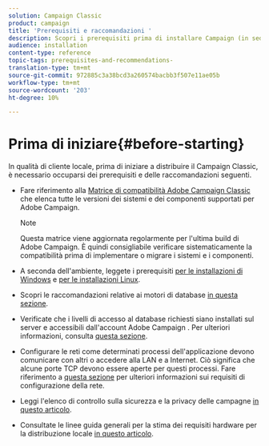 ```yaml
---
solution: Campaign Classic
product: campaign
title: 'Prerequisiti e raccomandazioni '
description: Scopri i prerequisiti prima di installare Campaign (in sede)
audience: installation
content-type: reference
topic-tags: prerequisites-and-recommendations-
translation-type: tm+mt
source-git-commit: 972885c3a38bcd3a260574bacbb3f507e11ae05b
workflow-type: tm+mt
source-wordcount: '203'
ht-degree: 10%

---
```



# Prima di iniziare{#before-starting}

In qualità di cliente locale, prima di iniziare a distribuire il Campaign Classic, è necessario occuparsi dei prerequisiti e delle raccomandazioni seguenti.

* Fare riferimento alla [Matrice di compatibilità Adobe Campaign Classic](../../rn/using/compatibility-matrix.md) che elenca tutte le versioni dei sistemi e dei componenti supportati per  Adobe Campaign.

   >[!NOTE]
   >
   >Questa matrice viene aggiornata regolarmente per l&#39;ultima build di  Adobe Campaign. È quindi consigliabile verificare sistematicamente la compatibilità prima di implementare o migrare i sistemi e i componenti.

* A seconda dell&#39;ambiente, leggete i prerequisiti [per le installazioni di Windows](../../installation/using/prerequisites-of-campaign-installation-in-windows.md) e [per le installazioni Linux](../../installation/using/prerequisites-of-campaign-installation-in-linux.md).
* Scopri le raccomandazioni relative ai motori di database [in questa sezione](../../installation/using/database.md).
* Verificate che i livelli di accesso al database richiesti siano installati sul server e accessibili dall&#39;account Adobe Campaign . Per ulteriori informazioni, consulta [questa sezione](../../installation/using/application-server.md).
* Configurare le reti come determinati processi dell&#39;applicazione devono comunicare con altri o accedere alla LAN e a Internet. Ciò significa che alcune porte TCP devono essere aperte per questi processi. Fare riferimento a [questa sezione](../../installation/using/network-configuration.md) per ulteriori informazioni sui requisiti di configurazione della rete.
* Leggi l&#39;elenco di controllo sulla sicurezza e la privacy delle campagne [in questo articolo](https://helpx.adobe.com/it/campaign/kb/acc-security.html).
* Consultate le linee guida generali per la stima dei requisiti hardware per la distribuzione locale [in questo articolo](https://helpx.adobe.com/it/campaign/kb/hardware-sizing-guide.html).
